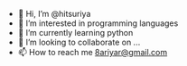 - 👋 Hi, I’m @hitsuriya
- 👀 I’m interested in programming languages 
- 🌱 I’m currently learning python 
- 💞️ I’m looking to collaborate on ...
- 📫 How to reach me 8ariyar@gmail.com

<!---
hitsuriya/hitsuriya is a ✨ special ✨ repository because its `README.md` (this file) appears on your GitHub profile.
You can click the Preview link to take a look at your changes.
--->
